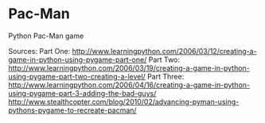 # Pac-Man
Python Pac-Man game

Sources:
Part One: http://www.learningpython.com/2006/03/12/creating-a-game-in-python-using-pygame-part-one/ 
Part Two: http://www.learningpython.com/2006/03/19/creating-a-game-in-python-using-pygame-part-two-creating-a-level/
Part Three: http://www.learningpython.com/2006/04/16/creating-a-game-in-python-using-pygame-part-3-adding-the-bad-guys/
http://www.stealthcopter.com/blog/2010/02/advancing-pyman-using-pythons-pygame-to-recreate-pacman/
